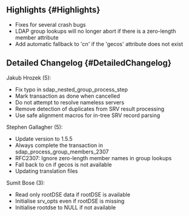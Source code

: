 Highlights {#Highlights}
----------

-   Fixes for several crash bugs
-   LDAP group lookups will no longer abort if there is a zero-length
    member attribute
-   Add automatic fallback to 'cn' if the 'gecos' attribute does not
    exist

Detailed Changelog {#DetailedChangelog}
------------------

Jakub Hrozek (5):

-   Fix typo in sdap\_nested\_group\_process\_step
-   Mark transaction as done when cancelled
-   Do not attempt to resolve nameless servers
-   Remove detection of duplicates from SRV result processing
-   Use safe alignment macros for in-tree SRV record parsing

Stephen Gallagher (5):

-   Update version to 1.5.5
-   Always complete the transaction in
    sdap\_process\_group\_members\_2307
-   RFC2307: Ignore zero-length member names in group lookups
-   Fall back to cn if gecos is not available
-   Updating translation files

Sumit Bose (3):

-   Read only rootDSE data if rootDSE is available
-   Initialise srv\_opts even if rootDSE is missing
-   Initialise rootdse to NULL if not available

